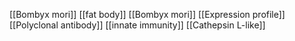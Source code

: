 [[Bombyx mori]]
[[fat body]]
[[Bombyx mori]]
[[Expression profile]]
[[Polyclonal antibody]]
[[innate immunity]]
[[Cathepsin L-like]]
